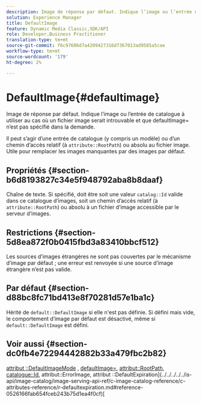 ```yaml
---
description: Image de réponse par défaut. Indique l’image ou l’entrée de catalogue à utiliser au cas où un fichier image serait introuvable et que defaultImage= n’est pas spécifié dans la demande.
solution: Experience Manager
title: DefaultImage
feature: Dynamic Media Classic,SDK/API
role: Developer,Business Practitioner
translation-type: tm+mt
source-git-commit: f6c97606d7a4209427316d7367013ad9585a5cae
workflow-type: tm+mt
source-wordcount: '179'
ht-degree: 2%

---
```



# DefaultImage{#defaultimage}

Image de réponse par défaut. Indique l’image ou l’entrée de catalogue à utiliser au cas où un fichier image serait introuvable et que defaultImage= n’est pas spécifié dans la demande.

Il peut s’agir d’une entrée de catalogue (y compris un modèle) ou d’un chemin d’accès relatif (à `attribute::RootPath`) ou absolu au fichier image. Utile pour remplacer les images manquantes par des images par défaut.

## Propriétés {#section-b6d8193827c34e5f948792aba8b8daaf}

Chaîne de texte. Si spécifié, doit être soit une valeur `catalog::Id` valide dans ce catalogue d’images, soit un chemin d’accès relatif (à `attribute::RootPath`) ou absolu à un fichier d’image accessible par le serveur d’images.

## Restrictions {#section-5d8ea872f0b0415fbd3a83410bbcf512}

Les sources d’images étrangères ne sont pas couvertes par le mécanisme d’image par défaut ; une erreur est renvoyée si une source d’image étrangère n’est pas valide.

## Par défaut {#section-d88bc8fc71bd413e8f70281d57e1ba1c}

Hérité de `default::DefaultImage` si elle n&#39;est pas définie. Si défini mais vide, le comportement d’image par défaut est désactivé, même si `default::DefaultImage` est défini.

## Voir aussi {#section-dc0fb4e72294442882b33a479fbc2b82}

[attribut ::DefaultImageMode](../../../../../is-api/image-catalog/image-serving-api-ref/c-image-catalog-reference/c-attributes-reference/r-defaultimagemode.md#reference-8a996af162f84e46bbe9e6e0d4e26782) ,  [defaultImage=](../../../../../is-api/image-catalog/image-serving-api-ref/c-image-catalog-reference/c-attributes-reference/r-is-cat-defaultimage.md#reference-8e9900e129f54ed68462a3c2fc3bc433),  [attribut::RootPath](../../../../../is-api/image-catalog/image-serving-api-ref/c-image-catalog-reference/c-attributes-reference/r-rootpath.md#reference-17d57e5967be403b8408fa7214017494),  [catalogue::Id](/help/aem-is-ir-api/is-api/image-catalog/image-serving-api-ref/c-image-catalog-reference/c-image-svg-data-reference/c-image-data-reference/r-id-cat.md), attribut::ErrorImage, attribut ::DefaultExpiration](../../../../../is-api/image-catalog/image-serving-api-ref/c-image-catalog-reference/c-attributes-reference/r-defaultexpiration.md#reference-0526166fab654fceb243b75d1ea4f0cf)[](../../../../../is-api/image-catalog/image-serving-api-ref/c-image-catalog-reference/c-attributes-reference/r-errorimage.md#reference-c494d5d8b2584fe3800f35baabd0292c)[
